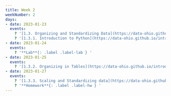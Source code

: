 ```yaml
---
title: Week 2
weekNumber: 2
days:
- date: 2023-01-23
  events:
    ? '[1.3. Organizing and Standardizing Data](https://data-ohio.github.io/introductory-data-science/1/3/1_3_organize_data.html)'
    ? '[1.3.1. Introduction to Python](https://data-ohio.github.io/introductory-data-science/1/3/intro_python.html)'
- date: 2023-01-24
  events:
    ? '**Lab**{: .label .label-lab } '
- date: 2023-01-25
  events:
    ? '[1.3.2. Organizing in Tables](https://data-ohio.github.io/introductory-data-science/1/3/organize_table.html)'
- date: 2023-01-27
  events:
    ? '[1.3.3. Scaling and Standardizing data](https://data-ohio.github.io/introductory-data-science/1/3/scaling.html)'
    ? '**Homework**{: .label .label-hw } '
---
```

